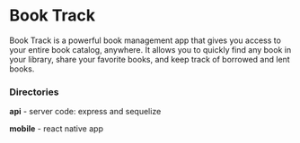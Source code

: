 # Book Track

Book Track is a powerful book management app that gives you access to your entire book catalog, anywhere.
It allows you to quickly find any book in your library, share your favorite books, and keep track of borrowed and lent books.

### Directories

**api** - server code: express and sequelize

**mobile** - react native app
